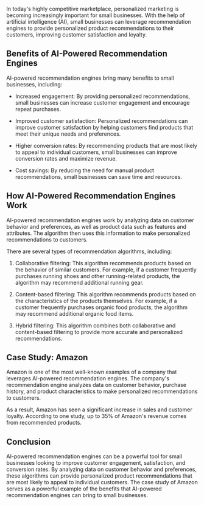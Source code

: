

In today's highly competitive marketplace, personalized marketing is becoming increasingly important for small businesses. With the help of artificial intelligence (AI), small businesses can leverage recommendation engines to provide personalized product recommendations to their customers, improving customer satisfaction and loyalty.

Benefits of AI-Powered Recommendation Engines
---------------------------------------------

AI-powered recommendation engines bring many benefits to small businesses, including:

* Increased engagement: By providing personalized recommendations, small businesses can increase customer engagement and encourage repeat purchases.

* Improved customer satisfaction: Personalized recommendations can improve customer satisfaction by helping customers find products that meet their unique needs and preferences.

* Higher conversion rates: By recommending products that are most likely to appeal to individual customers, small businesses can improve conversion rates and maximize revenue.

* Cost savings: By reducing the need for manual product recommendations, small businesses can save time and resources.

How AI-Powered Recommendation Engines Work
------------------------------------------

AI-powered recommendation engines work by analyzing data on customer behavior and preferences, as well as product data such as features and attributes. The algorithm then uses this information to make personalized recommendations to customers.

There are several types of recommendation algorithms, including:

1. Collaborative filtering: This algorithm recommends products based on the behavior of similar customers. For example, if a customer frequently purchases running shoes and other running-related products, the algorithm may recommend additional running gear.

2. Content-based filtering: This algorithm recommends products based on the characteristics of the products themselves. For example, if a customer frequently purchases organic food products, the algorithm may recommend additional organic food items.

3. Hybrid filtering: This algorithm combines both collaborative and content-based filtering to provide more accurate and personalized recommendations.

Case Study: Amazon
------------------

Amazon is one of the most well-known examples of a company that leverages AI-powered recommendation engines. The company's recommendation engine analyzes data on customer behavior, purchase history, and product characteristics to make personalized recommendations to customers.

As a result, Amazon has seen a significant increase in sales and customer loyalty. According to one study, up to 35% of Amazon's revenue comes from recommended products.

Conclusion
----------

AI-powered recommendation engines can be a powerful tool for small businesses looking to improve customer engagement, satisfaction, and conversion rates. By analyzing data on customer behavior and preferences, these algorithms can provide personalized product recommendations that are most likely to appeal to individual customers. The case study of Amazon serves as a powerful example of the benefits that AI-powered recommendation engines can bring to small businesses.
